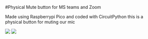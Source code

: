 #Physical Mute button for MS teams and Zoom

Made using Raspberrypi Pico and coded with CircuitPython this is a physical button for muting our mic

![](https://scrapbook.hackclub.com/attachments/f326236b05f86643352a016f1af5faa4/5cca4bef/)
![](https://scrapbook.hackclub.com/attachments/aa39c9ebee80a5d45058351e99b0c0ba/9a718fcd/)

